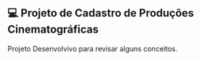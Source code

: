 ## 💻 Projeto de Cadastro de Produções Cinematográficas

Projeto Desenvolvivo para revisar alguns conceitos.
